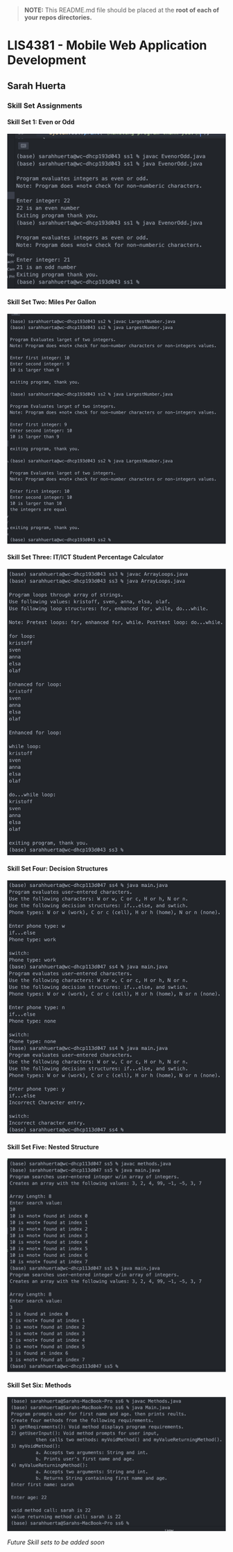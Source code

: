 > **NOTE:** This README.md file should be placed at the **root of each of your repos directories.**
>


# LIS4381 - Mobile Web Application Development

## Sarah Huerta

### Skill Set Assignments

#### Skill Set 1: Even or Odd
![Skill Set One: Even or Odd](ss1/ss1_evenorodd.png)

#### Skill Set Two: Miles Per Gallon
![Skill Set Two:Largest Number](ss2/ss2_largestnumber.png)

#### Skill Set Three: IT/ICT Student Percentage Calculator
![Skill Set Three: Arrays And Loops](ss3/ss3_arrayloops.png)

#### Skill Set Four: Decision Structures
![Skill Set Four: Decision Structures](ss4/ss4_desicion_structure.png)

#### Skill Set Five: Nested Structure
![Skill Set Five: Nested Structure](ss5/ss5_nestedStructure.png)

#### Skill Set Six: Methods
![Skill Set Six: Methods](ss6/ss6_methods.png)


*Future Skill sets to be added soon*
